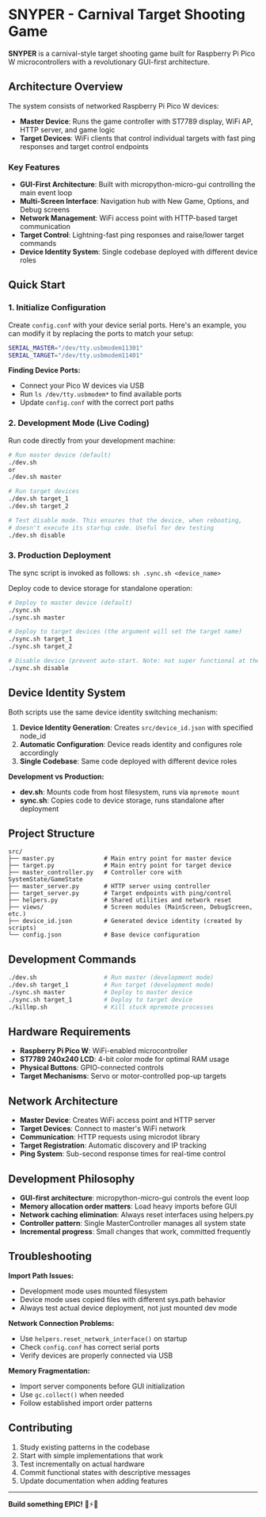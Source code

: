 # SNYPER - Carnival Target Shooting Game

**SNYPER** is a carnival-style target shooting game built for Raspberry Pi Pico W microcontrollers with a revolutionary GUI-first architecture.

## Architecture Overview

The system consists of networked Raspberry Pi Pico W devices:

- **Master Device**: Runs the game controller with ST7789 display, WiFi AP, HTTP server, and game logic
- **Target Devices**: WiFi clients that control individual targets with fast ping responses and target control endpoints

### Key Features

- **GUI-First Architecture**: Built with micropython-micro-gui controlling the main event loop
- **Multi-Screen Interface**: Navigation hub with New Game, Options, and Debug screens
- **Network Management**: WiFi access point with HTTP-based target communication
- **Target Control**: Lightning-fast ping responses and raise/lower target commands
- **Device Identity System**: Single codebase deployed with different device roles

## Quick Start

### 1. Initialize Configuration

Create `config.conf` with your device serial ports. Here's an example, you can modify it by replacing the ports to match your setup:

```bash
SERIAL_MASTER="/dev/tty.usbmodem11301"
SERIAL_TARGET="/dev/tty.usbmodem11401"
```

**Finding Device Ports:**

- Connect your Pico W devices via USB
- Run `ls /dev/tty.usbmodem*` to find available ports
- Update `config.conf` with the correct port paths

### 2. Development Mode (Live Coding)

Run code directly from your development machine:

```bash
# Run master device (default)
./dev.sh
or
./dev.sh master

# Run target devices
./dev.sh target_1
./dev.sh target_2

# Test disable mode. This ensures that the device, when rebooting,
# doesn't execute its startup code. Useful for dev testing
./dev.sh disable
```

### 3. Production Deployment

The sync script is invoked as follows:
`sh .sync.sh <device_name>`

Deploy code to device storage for standalone operation:

```bash
# Deploy to master device (default)
./sync.sh
./sync.sh master

# Deploy to target devices (the argument will set the target name)
./sync.sh target_1
./sync.sh target_2

# Disable device (prevent auto-start. Note: not super functional at the moment)
./sync.sh disable
```

## Device Identity System

Both scripts use the same device identity switching mechanism:

1. **Device Identity Generation**: Creates `src/device_id.json` with specified node_id
2. **Automatic Configuration**: Device reads identity and configures role accordingly
3. **Single Codebase**: Same code deployed with different device roles

**Development vs Production:**

- **dev.sh**: Mounts code from host filesystem, runs via `mpremote mount`
- **sync.sh**: Copies code to device storage, runs standalone after deployment

## Project Structure

```
src/
├── master.py              # Main entry point for master device
├── target.py              # Main entry point for target device
├── master_controller.py   # Controller core with SystemState/GameState
├── master_server.py       # HTTP server using controller
├── target_server.py       # Target endpoints with ping/control
├── helpers.py             # Shared utilities and network reset
├── views/                 # Screen modules (MainScreen, DebugScreen, etc.)
├── device_id.json         # Generated device identity (created by scripts)
└── config.json            # Base device configuration
```

## Development Commands

```bash
./dev.sh                   # Run master (development mode)
./dev.sh target_1          # Run target (development mode)
./sync.sh master           # Deploy to master device
./sync.sh target_1         # Deploy to target device
./killmp.sh                # Kill stuck mpremote processes
```

## Hardware Requirements

- **Raspberry Pi Pico W**: WiFi-enabled microcontroller
- **ST7789 240x240 LCD**: 4-bit color mode for optimal RAM usage
- **Physical Buttons**: GPIO-connected controls
- **Target Mechanisms**: Servo or motor-controlled pop-up targets

## Network Architecture

- **Master Device**: Creates WiFi access point and HTTP server
- **Target Devices**: Connect to master's WiFi network
- **Communication**: HTTP requests using microdot library
- **Target Registration**: Automatic discovery and IP tracking
- **Ping System**: Sub-second response times for real-time control

## Development Philosophy

- **GUI-first architecture**: micropython-micro-gui controls the event loop
- **Memory allocation order matters**: Load heavy imports before GUI
- **Network caching elimination**: Always reset interfaces using helpers.py
- **Controller pattern**: Single MasterController manages all system state
- **Incremental progress**: Small changes that work, committed frequently

## Troubleshooting

**Import Path Issues:**

- Development mode uses mounted filesystem
- Device mode uses copied files with different sys.path behavior
- Always test actual device deployment, not just mounted dev mode

**Network Connection Problems:**

- Use `helpers.reset_network_interface()` on startup
- Check `config.conf` has correct serial ports
- Verify devices are properly connected via USB

**Memory Fragmentation:**

- Import server components before GUI initialization
- Use `gc.collect()` when needed
- Follow established import order patterns

## Contributing

1. Study existing patterns in the codebase
2. Start with simple implementations that work
3. Test incrementally on actual hardware
4. Commit functional states with descriptive messages
5. Update documentation when adding features

---

**Build something EPIC!** 🎯⚡🚀
